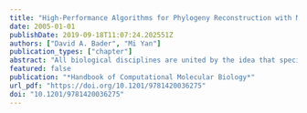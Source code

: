 ```yaml
---
title: "High-Performance Algorithms for Phylogeny Reconstruction with Maximum Parsimony"
date: 2005-01-01
publishDate: 2019-09-18T11:07:24.202551Z
authors: ["David A. Bader", "Mi Yan"]
publication_types: ["chapter"]
abstract: "All biological disciplines are united by the idea that species share a common history. These relationships are crucial to the understanding of biological evolution and biological mechanisms in medical and pharmaceutical research. The evolutionary history is usually represented by a phylogeny, an unrooted, binary tree where each leaf represents a species. Phylogeny reconstruction, the problem of inferring the evolutionary relationships from the set of leaves by using sequence (e.g., from the DNA of nuclear or organelle genomes), morphological, or gene-order data, and a plausible model of evolution, is a fundamental problem in computational biology and is increasingly used in drug discovery, epidemiology, and genetic engineering [4]. Unfortunately, most problems in phylogeny reconstruction are proven to be NP-hard problems that can take years to solve on realistic datasets [8, 32]. Despite the large number of available tools and approaches, even moderate-sized datasets can require months or years of computation. Many biologists throughout the world compute phylogenies involving weeks or years of computation without necessarily ﬁnding global optima. Certainly more such computational analyses will be needed for larger datasets. The enormous computational demands in terms of time and storage for solving phylogenetic problems can only be met through high-performance computing."
featured: false
publication: "*Handbook of Computational Molecular Biology*"
url_pdf: "https://doi.org/10.1201/9781420036275"
doi: "10.1201/9781420036275"
---
```


